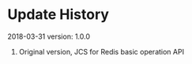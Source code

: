 # Update History
2018-03-31 version: 1.0.0 
1.  Original version, JCS for Redis basic operation API
